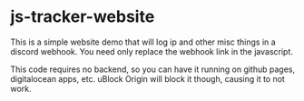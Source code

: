 # js-tracker-website

This is a simple website demo that will log ip and other misc things in a discord webhook. You need only replace the webhook link in the javascript.

This code requires no backend, so you can have it running on github pages, digitalocean apps, etc. uBlock Origin will block it though, causing it to not work.
